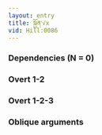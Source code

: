 ```yaml
---
layout: entry
title: སྐྱོན་√x
vid: Hill:0086
---
```

### Dependencies (N = 0)


### Overt 1-2


### Overt 1-2-3


### Oblique arguments
